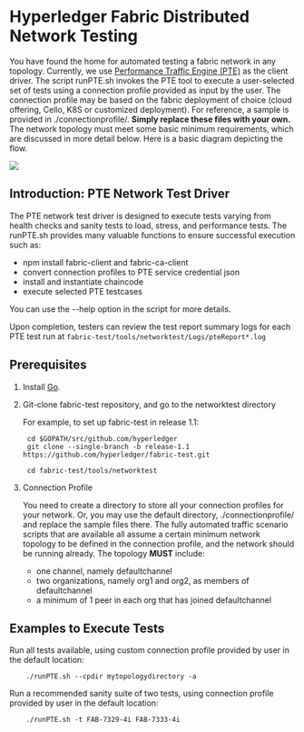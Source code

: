 # Hyperledger Fabric Distributed Network Testing

You have found the home for automated testing a fabric network in any topology.
Currently, we use [Performance Traffic Engine (PTE)](https://github.com/hyperledger/fabric-test/tree/release-1.1/tools/PTE)
as the client driver.
The script runPTE.sh invokes the PTE tool to execute a user-selected set of tests
using a connection profile provided as input by the user.
The connection profile may be based on the fabric deployment of choice (cloud offering, Cello, K8S or customized deployment).
For reference, a sample is provided in ./connectionprofile/. **Simply replace these files with your own.**
The network topology must meet some basic minimum requirements, which are discussed in more detail below.
Here is a basic diagram depicting the flow.

![](overviewPTE.png)

## Introduction: PTE Network Test Driver
The PTE network test driver is designed to execute tests varying from
health checks and sanity tests to load, stress, and performance tests.
The runPTE.sh provides many valuable functions to ensure successful execution such as:

* npm install fabric-client and fabric-ca-client
* convert connection profiles to PTE service credential json
* install and instantiate chaincode
* execute selected PTE testcases

You can use the --help option in the script for more details.

Upon completion, testers can review the test report summary logs for each PTE test run
at `fabric-test/tools/networktest/Logs/pteReport*.log`


## Prerequisites

1. Install [Go](https://golang.org/doc/install).

1. Git-clone fabric-test repository, and go to the networktest directory

    For example, to set up fabric-test in release 1.1:

        cd $GOPATH/src/github.com/hyperledger
        git clone --single-branch -b release-1.1 https://github.com/hyperledger/fabric-test.git

        cd fabric-test/tools/networktest

1. Connection Profile

    You need to create a directory to store all your connection profiles for your network.
    Or, you may use the default directory, ./connectionprofile/ and replace the sample files there.
    The fully automated traffic scenario scripts that are available
    all assume a certain minimum network topology to be defined in the
    connection profile, and the network should be running already.
    The topology **MUST** include:

    * one channel, namely defaultchannel
    * two organizations, namely org1 and org2, as members of defaultchannel
    * a minimum of 1 peer in each org that has joined defaultchannel


## Examples to Execute Tests

   Run all tests available, using custom connection profile provided by user in the default location:

        ./runPTE.sh --cpdir mytopologydirectory -a

   Run a recommended sanity suite of two tests, using connection profile provided by user in the default location:

        ./runPTE.sh -t FAB-7329-4i FAB-7333-4i

